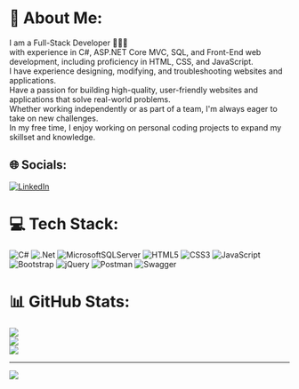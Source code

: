 # 💫 About Me:
I am a Full-Stack Developer 👨🏼‍💻<br>with experience in C#, ASP.NET Core MVC, SQL, and Front-End web development, including proficiency in HTML, CSS, and JavaScript. <br>I have experience designing, modifying, and troubleshooting websites and applications. <br>Have a passion for building high-quality, user-friendly websites and applications that solve real-world problems. <br>Whether working independently or as part of a team, I'm always eager to take on new challenges.<br>In my free time, I enjoy working on personal coding projects to expand my skillset and knowledge.


## 🌐 Socials:
[![LinkedIn](https://img.shields.io/badge/LinkedIn-%230077B5.svg?logo=linkedin&logoColor=white)](https://linkedin.com/in/bardia-asgari) 

# 💻 Tech Stack:
![C#](https://img.shields.io/badge/c%23-%23239120.svg?style=for-the-badge&logo=c-sharp&logoColor=white) ![.Net](https://img.shields.io/badge/.NET-5C2D91?style=for-the-badge&logo=.net&logoColor=white) ![MicrosoftSQLServer](https://img.shields.io/badge/Microsoft%20SQL%20Sever-CC2927?style=for-the-badge&logo=microsoft%20sql%20server&logoColor=white) ![HTML5](https://img.shields.io/badge/html5-%23E34F26.svg?style=for-the-badge&logo=html5&logoColor=white) ![CSS3](https://img.shields.io/badge/css3-%231572B6.svg?style=for-the-badge&logo=css3&logoColor=white) ![JavaScript](https://img.shields.io/badge/javascript-%23323330.svg?style=for-the-badge&logo=javascript&logoColor=%23F7DF1E) ![Bootstrap](https://img.shields.io/badge/bootstrap-%23563D7C.svg?style=for-the-badge&logo=bootstrap&logoColor=white) ![jQuery](https://img.shields.io/badge/jquery-%230769AD.svg?style=for-the-badge&logo=jquery&logoColor=white) ![Postman](https://img.shields.io/badge/Postman-FF6C37?style=for-the-badge&logo=postman&logoColor=white) ![Swagger](https://img.shields.io/badge/-Swagger-%23Clojure?style=for-the-badge&logo=swagger&logoColor=white)
# 📊 GitHub Stats:
![](https://github-readme-stats.vercel.app/api?username=Bardia-AA&theme=algolia&hide_border=false&include_all_commits=false&count_private=false)<br/>
![](https://github-readme-streak-stats.herokuapp.com/?user=Bardia-AA&theme=algolia&hide_border=false)<br/>
![](https://github-readme-stats.vercel.app/api/top-langs/?username=Bardia-AA&theme=algolia&hide_border=false&include_all_commits=false&count_private=false&layout=compact)

---
[![](https://visitcount.itsvg.in/api?id=Bardia-AA&icon=2&color=0)](https://visitcount.itsvg.in)

<!-- Thanks to GPRM ( https://gprm.itsvg.in ) -->

